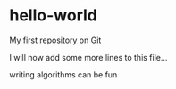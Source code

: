 # hello-world
My first repository on Git

I will now add some more lines to this file...

writing algorithms can be fun
